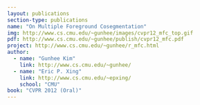 ```yaml
---
layout: publications
section-type: publications
name: "On Multiple Foreground Cosegmentation"
img: http://www.cs.cmu.edu/~gunhee/images/cvpr12_mfc_top.gif
pdf: http://www.cs.cmu.edu/~gunhee/publish/cvpr12_mfc.pdf
project: http://www.cs.cmu.edu/~gunhee/r_mfc.html
author:
  - name: "Gunhee Kim"
    link: http://www.cs.cmu.edu/~gunhee/
  - name: "Eric P. Xing"
    link: http://www.cs.cmu.edu/~epxing/
    school: "CMU"
book: "CVPR 2012 (Oral)"
---
```

